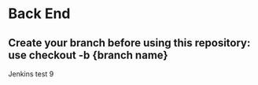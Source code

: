 # Back End

## Create your branch before using this repository: use checkout -b {branch name}


Jenkins test 9

